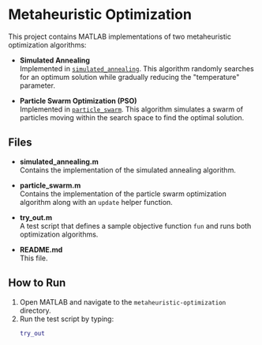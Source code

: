 # Metaheuristic Optimization

This project contains MATLAB implementations of two metaheuristic optimization algorithms:

- **Simulated Annealing**  
  Implemented in [`simulated_annealing`](metaheuristic-optimization/simulated_annealing.m). This algorithm randomly searches for an optimum solution while gradually reducing the "temperature" parameter.

- **Particle Swarm Optimization (PSO)**  
  Implemented in [`particle_swarm`](metaheuristic-optimization/particle_swarm.m). This algorithm simulates a swarm of particles moving within the search space to find the optimal solution.

## Files

- **simulated_annealing.m**  
  Contains the implementation of the simulated annealing algorithm.

- **particle_swarm.m**  
  Contains the implementation of the particle swarm optimization algorithm along with an `update` helper function.

- **try_out.m**  
  A test script that defines a sample objective function `fun` and runs both optimization algorithms.

- **README.md**  
  This file.

## How to Run

1. Open MATLAB and navigate to the `metaheuristic-optimization` directory.
2. Run the test script by typing:
   ```matlab
   try_out